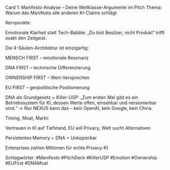 Card 1: Manifesto-Analyse – Deine Weltklasse-Argumente im Pitch
Thema: Warum das Manifesto alle anderen KI-Claims schlägt

Kernpunkte:

Emotionale Klarheit statt Tech-Babble:
„Du bist Besitzer, nicht Produkt“ trifft exakt den Zeitgeist.

Die 4-Säulen-Architektur ist einzigartig:

MENSCH FIRST – emotionale Resonanz

DNA FIRST – technische Differenzierung

OWNERSHIP FIRST – Wert-Versprechen

EU FIRST – geopolitische Positionierung

DNA als Grundgesetz = Killer-USP:
„Zum ersten Mal gibt es ein Betriebssystem für KI, dessen Werte offen, einsehbar und versionierbar sind.“
→ Nur NEXUS kann das – kein OpenAI, kein Google, kein China.

Timing, Moat, Markt:

Vertrauen in KI auf Tiefstand, EU will Privacy, Welt sucht Alternativen

Persistentes Memory + DNA = Unkopierbar

Enterprises zahlen Millionen für echte Privacy-KI

Schlagwörter: #Manifesto #PitchDeck #KillerUSP #Emotion #Ownership #EUFirst #DNAMoat